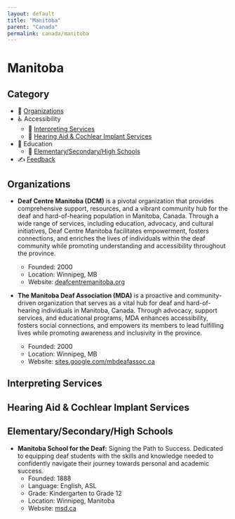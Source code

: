 ```yaml
---
layout: default
title: "Manitoba"
parent: "Canada"
permalink: canada/manitoba
---
```

# Manitoba
## Category
- 🏢 [Organizations](#organizations)
- ♿ Accessibility
  - 💬 [Interpreting Services](#interpreting-services)
  - 🦻 [Hearing Aid & Cochlear Implant Services](#hearing-aid-&-cochlear-impant-services)
- 📖 Education
    - 🏫 [Elementary/Secondary/High Schools](#elementarysecondaryhigh-schools)
- ✍️ [Feedback](#feedback)

## Organizations

- **Deaf Centre Manitoba (DCM)** is a pivotal organization that provides comprehensive support, resources, and a vibrant community hub for the deaf and hard-of-hearing population in Manitoba, Canada. Through a wide range of services, including education, advocacy, and cultural initiatives, Deaf Centre Manitoba facilitates empowerment, fosters connections, and enriches the lives of individuals within the deaf community while promoting understanding and accessibility throughout the province.
  - Founded: 2000
  - Location: Winnipeg, MB
  - Website: [deafcentremanitoba.org](http://deafcentremanitoba.org/)

- **The Manitoba Deaf Association (MDA)** is a proactive and community-driven organization that serves as a vital hub for deaf and hard-of-hearing individuals in Manitoba, Canada. Through advocacy, support services, and educational programs, MDA enhances accessibility, fosters social connections, and empowers its members to lead fulfilling lives while promoting awareness and inclusivity in the province.
  - Founded: 2000
  - Location: Winnipeg, MB
  - Website: [sites.google.com/mbdeafassoc.ca](https://sites.google.com/mbdeafassoc.ca/manitobadeafassociation/home)

## Interpreting Services

## Hearing Aid & Cochlear Implant Services

## Elementary/Secondary/High Schools

- **Manitoba School for the Deaf:** Signing the Path to Success. Dedicated to equipping deaf students with the skills and knowledge needed to confidently navigate their journey towards personal and academic success.
  - Founded: 1888
  - Language: English, ASL
  - Grade: Kindergarten to Grade 12
  - Location: Winnipeg, Manitoba
  - Website: [msd.ca](https://www.msd.ca/)